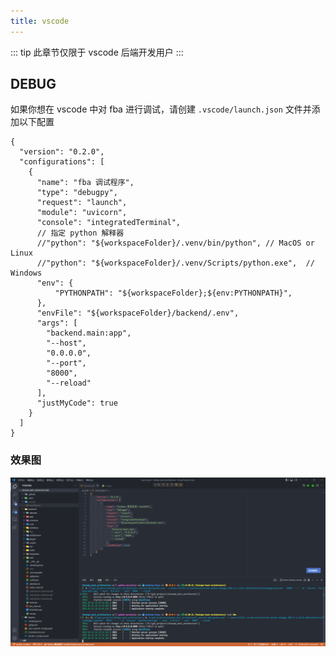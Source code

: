 ```yaml
---
title: vscode
---
```


::: tip
此章节仅限于 vscode 后端开发用户
:::

## DEBUG

如果你想在 vscode 中对 fba 进行调试，请创建 `.vscode/launch.json` 文件并添加以下配置

```json5
{
  "version": "0.2.0",
  "configurations": [
    {
      "name": "fba 调试程序",
      "type": "debugpy",
      "request": "launch",
      "module": "uvicorn",
      "console": "integratedTerminal",
      // 指定 python 解释器
      //"python": "${workspaceFolder}/.venv/bin/python", // MacOS or Linux
      //"python": "${workspaceFolder}/.venv/Scripts/python.exe",  // Windows
      "env": {
          "PYTHONPATH": "${workspaceFolder};${env:PYTHONPATH}",
      },
      "envFile": "${workspaceFolder}/backend/.env",
      "args": [
        "backend.main:app",
        "--host",
        "0.0.0.0",
        "--port",
        "8000",
        "--reload"
      ],
      "justMyCode": true
    }
  ]
}
```

### 效果图

![vscode 调试](/images/vscode_debug.png)
